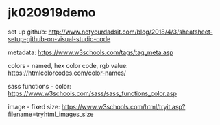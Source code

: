 # jk020919demo

set up github: http://www.notyourdadsit.com/blog/2018/4/3/sheatsheet-setup-github-on-visual-studio-code

metadata: https://www.w3schools.com/tags/tag_meta.asp

colors - named, hex color code, rgb value: https://htmlcolorcodes.com/color-names/

sass functions - color: https://www.w3schools.com/sass/sass_functions_color.asp

image - fixed size: https://www.w3schools.com/html/tryit.asp?filename=tryhtml_images_size

